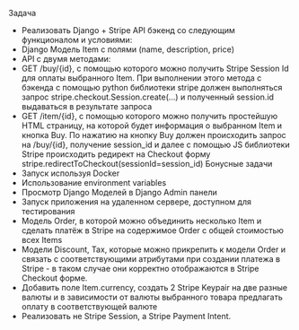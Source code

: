 Задача

* Реализовать Django + Stripe API бэкенд со следующим функционалом и условиями:
* Django Модель Item с полями (name, description, price)
* API с двумя методами:
* GET /buy/{id}, c помощью которого можно получить Stripe Session Id для оплаты выбранного Item. При выполнении этого
  метода c бэкенда с помощью python библиотеки stripe должен выполняться запрос stripe.checkout.Session.create(...) и
  полученный session.id выдаваться в результате запроса
* GET /item/{id}, c помощью которого можно получить простейшую HTML страницу, на которой будет информация о выбранном
  Item и кнопка Buy. По нажатию на кнопку Buy должен происходить запрос на /buy/{id}, получение session_id и далее с
  помощью JS библиотеки Stripe происходить редирект на Checkout форму stripe.redirectToCheckout(sessionId=session_id)
  Бонусные задачи
* Запуск используя Docker
* Использование environment variables
* Просмотр Django Моделей в Django Admin панели
* Запуск приложения на удаленном сервере, доступном для тестирования
* Модель Order, в которой можно объединить несколько Item и сделать платёж в Stripe на содержимое Order c общей
  стоимостью всех Items
* Модели Discount, Tax, которые можно прикрепить к модели Order и связать с соответствующими атрибутами при создании
  платежа в Stripe - в таком случае они корректно отображаются в Stripe Checkout форме.
* Добавить поле Item.currency, создать 2 Stripe Keypair на две разные валюты и в зависимости от валюты выбранного товара
  предлагать оплату в соответствующей валюте
* Реализовать не Stripe Session, а Stripe Payment Intent.
